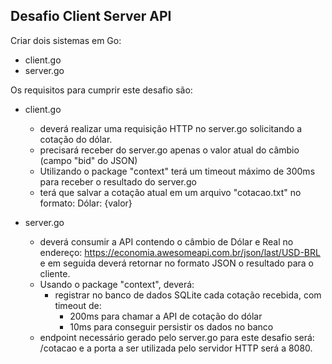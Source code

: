 ## Desafio Client Server API 

Criar dois sistemas em Go:
- client.go
- server.go

Os requisitos para cumprir este desafio são:
 
- client.go
  - deverá realizar uma requisição HTTP no server.go solicitando a cotação do dólar.
  - precisará receber do server.go apenas o valor atual do câmbio (campo "bid" do JSON)
  - Utilizando o package "context" terá um timeout máximo de 300ms para receber o resultado do server.go
  - terá que salvar a cotação atual em um arquivo "cotacao.txt" no formato: Dólar: {valor}

- server.go 
  - deverá consumir a API contendo o câmbio de Dólar e Real no endereço: https://economia.awesomeapi.com.br/json/last/USD-BRL e em seguida deverá retornar no formato JSON o resultado para o cliente.
  - Usando o package "context", deverá:
    - registrar no banco de dados SQLite cada cotação recebida, com timeout de:
      - 200ms para chamar a API de cotação do dólar
      - 10ms para conseguir persistir os dados no banco
  - endpoint necessário gerado pelo server.go para este desafio será: /cotacao e a porta a ser utilizada pelo servidor HTTP será a 8080.
 
